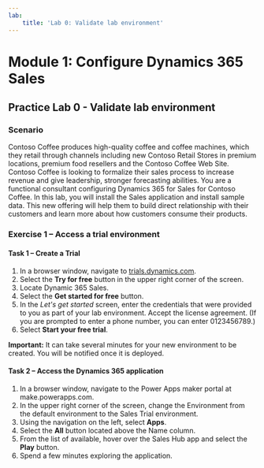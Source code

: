 ```yaml
---
lab:
    title: 'Lab 0: Validate lab environment'
---
```


# Module 1: Configure Dynamics 365 Sales

## Practice Lab 0 - Validate lab environment

### Scenario
Contoso Coffee produces high-quality coffee and coffee machines, which they retail through channels including new Contoso Retail Stores in premium locations, premium food resellers and the Contoso Coffee Web Site.
Contoso Coffee is looking to formalize their sales process to increase revenue and give leadership, stronger forecasting abilities. You are a functional consultant configuring Dynamics 365 for Sales for Contoso Coffee. In this lab, you will install the Sales application and install sample data.
This new offering will help them to build direct relationship with their customers and learn more about how customers consume their products.

### Exercise 1 – Access a trial environment

#### Task 1 – Create a Trial
1. In a browser window, navigate to [trials.dynamics.com](https://trials.dynamics.com).
2. Select the **Try for free** button in the upper right corner of the screen.
3. Locate Dynamic 365 Sales.
4. Select the **Get started for free** button.
5. In the *Let's get started* screen, enter the credentials that were provided to you as part of your lab environment. Accept the license agreement. (If you are prompted to enter a phone number, you can enter 0123456789.)
6. Select **Start your free trial**.

**Important:** It can take several minutes for your new environment to be created. You will be notified once it is deployed.

#### Task 2 – Access the Dynamics 365 application
1. In a browser window, navigate to the Power Apps maker portal at make.powerapps.com.
2. In the upper right corner of the screen, change the Environment from the default environment to the Sales Trial environment.
3. Using the navigation on the left, select **Apps**.
4. Select the **All** button located above the Name column.
5. From the list of available, hover over the Sales Hub app and select the **Play** button.
6. Spend a few minutes exploring the application.
